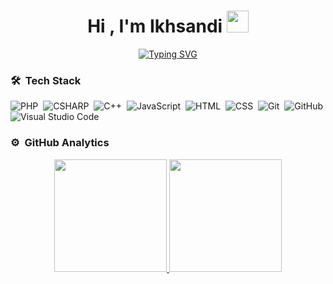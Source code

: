 <h1 align="center">Hi , I'm Ikhsandi <img src="https://media.giphy.com/media/TEnXkcsHrP4YedChhA/giphy.gif" width="35"></h1>
<p align="center">
<a href="https://git.io/typing-svg"><img src="https://readme-typing-svg.herokuapp.com?font=Fira+Code&pause=1000&color=C0C0C0&width=435&lines=Web+Developer;Learning+New+Things" alt="Typing SVG" /></a>
</p>

### 🛠 &nbsp;Tech Stack
![PHP](https://img.shields.io/badge/-php-05122A?style=for-the-badge&logo=php)&nbsp;
![CSHARP](https://img.shields.io/badge/-csharp-05122A?style=for-the-badge&logo=csharp)&nbsp;
![C++](https://img.shields.io/badge/-C++-05122A?style=for-the-badge&logo=C%2B%2B&logoColor=00599C)&nbsp;
![JavaScript](https://img.shields.io/badge/-JavaScript-05122A?style=for-the-badge&logo=javascript)&nbsp;
![HTML](https://img.shields.io/badge/-HTML-05122A?style=for-the-badge&logo=HTML5)&nbsp;
![CSS](https://img.shields.io/badge/-CSS-05122A?style=for-the-badge&logo=CSS3&logoColor=1572B6)&nbsp;
![Git](https://img.shields.io/badge/-Git-05122A?style=for-the-badge&logo=git)&nbsp;
![GitHub](https://img.shields.io/badge/-GitHub-05122A?style=for-the-badge&logo=github)&nbsp;
![Visual Studio Code](https://img.shields.io/badge/-Visual%20Studio%20Code-05122A?style=for-the-badge&logo=visual-studio-code&logoColor=007ACC)&nbsp;

### ⚙️ &nbsp;GitHub Analytics

<p align="center">
<a href="https://github.com/Ikhsandi15">
  <img height="180em" src="https://github-readme-stats-eight-theta.vercel.app/api?username=Ikhsandi15&show_icons=true&theme=algolia&include_all_commits=true&count_private=true"/>
  <img height="180em" src="https://github-readme-stats-eight-theta.vercel.app/api/top-langs/?username=Ikhsandi15&layout=compact&langs_count=8&theme=algolia&include_all_commits=true&count_private=true"/>
</a>
</p>
